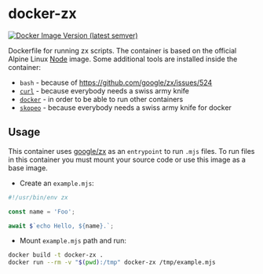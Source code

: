 # docker-zx

[![Docker Image Version (latest semver)](https://img.shields.io/docker/v/peschee/zx?sort=semver&style=flat-square)](https://hub.docker.com/r/peschee/zx)

Dockerfile for running zx scripts. The container is based on the official Alpine Linux [Node](https://hub.docker.com/_/node) image. Some additional tools are installed inside the container:

- `bash` - because of https://github.com/google/zx/issues/524
- [`curl`](https://curl.se/) - because everybody needs a swiss army knife
- [`docker`](https://www.docker.com/) - in order to be able to run other containers
- [`skopeo`](https://github.com/containers/skopeo) - because everybody needs a swiss army knife for docker

## Usage

This container uses [google/zx](https://github.com/google/zx) as an `entrypoint` to run `.mjs` files. To run files in this container you must mount your source code or use this image as a base image.

- Create an `example.mjs`:

```js
#!/usr/bin/env zx

const name = 'Foo';

await $`echo Hello, ${name}.`;
```

- Mount `example.mjs` path and run:

```bash
docker build -t docker-zx .
docker run --rm -v "$(pwd):/tmp" docker-zx /tmp/example.mjs
```
